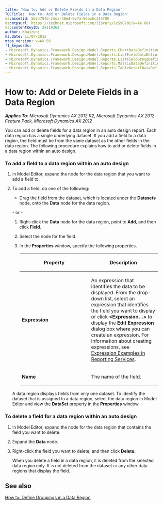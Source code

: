 ```yaml
---
title: 'How to: Add or Delete Fields in a Data Region'
TOCTitle: 'How to: Add or Delete Fields in a Data Region'
ms:assetid: 5b2479fd-23ca-40e4-9c7a-56bc6c345f00
ms:mtpsurl: https://technet.microsoft.com/library/Cc598701(v=AX.60)
ms:contentKeyID: 28119362
author: Khairunj
ms.date: 11/07/2012
mtps_version: v=AX.60
f1_keywords:
- Microsoft.Dynamics.Framework.Design.Model.Reports.ChartDataDefinition
- Microsoft.Dynamics.Framework.Design.Model.Reports.ListFieldDataDefinition
- Microsoft.Dynamics.Framework.Design.Model.Reports.ListFieldGroupDefinition
- Microsoft.Dynamics.Framework.Design.Model.Reports.MatrixDataDefinition
- Microsoft.Dynamics.Framework.Design.Model.Reports.TableDetailDataDefinition
---
```


# How to: Add or Delete Fields in a Data Region 


_**Applies To:** Microsoft Dynamics AX 2012 R2, Microsoft Dynamics AX 2012 Feature Pack, Microsoft Dynamics AX 2012_

You can add or delete fields for a data region in an auto design report. Each data region has a single underlying dataset. If you add a field to a data region, the field must be from the same dataset as the other fields in the data region. The following procedure explains how to add or delete fields in a data region within an auto design.

### To add a field to a data region within an auto design

1.  In Model Editor, expand the node for the data region that you want to add a field to.

2.  To add a field, do one of the following:
    
      - Drag the field from the dataset, which is located under the **Datasets** node, onto the **Data** node for the data region.
    
    \- or -
    
    1.  Right-click the **Data** node for the data region, point to **Add**, and then click **Field**.
    
    2.  Select the node for the field.
    
    3.  In the **Properties** window, specify the following properties.
        
        <table>
        <colgroup>
        <col style="width: 50%" />
        <col style="width: 50%" />
        </colgroup>
        <thead>
        <tr class="header">
        <th><p>Property</p></th>
        <th><p>Description</p></th>
        </tr>
        </thead>
        <tbody>
        <tr class="odd">
        <td><p><strong>Expression</strong></p></td>
        <td><p>An expression that identifies the data to be displayed. From the drop-down list, select an expression that identifies the field you want to display or click <strong>&lt;Expression…&gt;</strong> to display the <strong>Edit Expression</strong> dialog box where you can create an expression. For information about creating expressions, see <a href="http://go.microsoft.com/fwlink/?linkid=106936">Expression Examples in Reporting Services</a>.</p></td>
        </tr>
        <tr class="even">
        <td><p><strong>Name</strong></p></td>
        <td><p>The name of the field.</p></td>
        </tr>
        </tbody>
        </table>
    
    A data region displays fields from only one dataset. To identify the dataset that is assigned to a data region, select the data region in Model Editor and view the **DataSet** property in the **Properties** window.

### To delete a field for a data region within an auto design

1.  In Model Editor, expand the node for the data region that contains the field you want to delete.

2.  Expand the **Data** node.

3.  Right-click the field you want to delete, and then click **Delete**.
    
    When you delete a field in a data region, it is deleted from the selected data region only. It is not deleted from the dataset or any other data regions that display the field.

## See also

[How to: Define Groupings in a Data Region](how-to-define-groupings-in-a-data-region.md)


